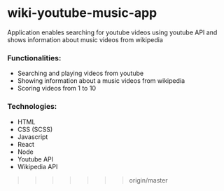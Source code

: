 # wiki-youtube-music-app
Application enables searching for youtube videos using youtube API and shows information about music videos from wikipedia

### Functionalities:
- Searching and playing videos from youtube
- Showing information about a music videos from wikipedia
- Scoring videos from 1 to 10

### Technologies:
- HTML
- CSS (SCSS)
- Javascript
- React
- Node
- Youtube API
- Wikipedia API
>>>>>>> origin/master
